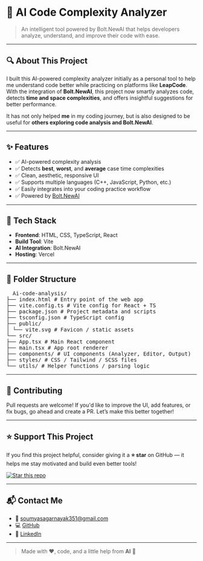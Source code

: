 # 🚀 AI Code Complexity Analyzer

> An intelligent tool powered by Bolt.NewAI that helps developers analyze, understand, and improve their code with ease.

---

## 🔍 About This Project

I built this AI-powered complexity analyzer initially as a personal tool to help me understand code better while practicing on platforms like **LeapCode**. With the integration of **Bolt.NewAI**, this project now smartly analyzes code, detects **time and space complexities**, and offers insightful suggestions for better performance.

It has not only helped **me** in my coding journey, but is also designed to be useful for **others exploring code analysis and Bolt.NewAI**.

---

## ✨ Features

- ✅ AI-powered complexity analysis
- ✅ Detects **best**, **worst**, and **average** case time complexities
- ✅ Clean, aesthetic, responsive UI
- ✅ Supports multiple languages (C++, JavaScript, Python, etc.)
- ✅ Easily integrates into your coding practice workflow
- ✅ Powered by [Bolt.NewAI](https://bolt.new)

---

## 🧠 Tech Stack

- **Frontend**: HTML, CSS, TypeScript, React
- **Build Tool**: Vite
- **AI Integration**: Bolt.NewAI
- **Hosting**: Vercel 

---

## 📁 Folder Structure

<pre>
  Ai-code-analysis/
├── index.html # Entry point of the web app
├── vite.config.ts # Vite config for React + TS
├── package.json # Project metadata and scripts
├── tsconfig.json # TypeScript config
├── public/
│ └── vite.svg # Favicon / static assets
└── src/
├── App.tsx # Main React component
├── main.tsx # App root renderer
├── components/ # UI components (Analyzer, Editor, Output)
├── styles/ # CSS / Tailwind / SCSS files
└── utils/ # Helper functions / parsing logic
</pre>
---
## 🙌 Contributing

Pull requests are welcome! If you'd like to improve the UI, add features, or fix bugs, go ahead and create a PR. Let’s make this better together!

---

## ⭐ Support This Project

If you find this project helpful, consider giving it a **⭐ star** on GitHub — it helps me stay motivated and build even better tools!

[![Star this repo](https://img.shields.io/github/stars/SoumyaSagarNayak/Ai-code-analysis?style=social)](https://github.com/SoumyaSagarNayak/Ai-code-analysis/stargazers)

---

## 📬 Contact Me

- 📧 [soumyasagarnayak351@gmail.com](mailto:soumyasagarnayak351@gmail.com)
- 💻 [GitHub](https://github.com/SoumyaSagarNayak)
- 💼 [LinkedIn](https://www.linkedin.com/in/soumya-sagar-nayak-498352295/)

---

> Made with ❤️, code, and a little help from **AI** 🚀
